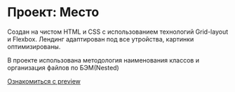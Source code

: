 # Проект: Место

Создан на чистом HTML и CSS с использованием технологий Grid-layout и Flexbox. 
Лендинг адаптирован под все утройства, картинки оптимизированы.

В проекте использована методология наименования классов и организация файлов по БЭМ(Nested)

[Ознакомиться с preview](https://marta-arslanova.github.io/mesto/index.html)

